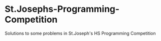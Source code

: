 St.Josephs-Programming-Competition
==================================

Solutions to some problems in St.Joseph's HS Programming Competition

